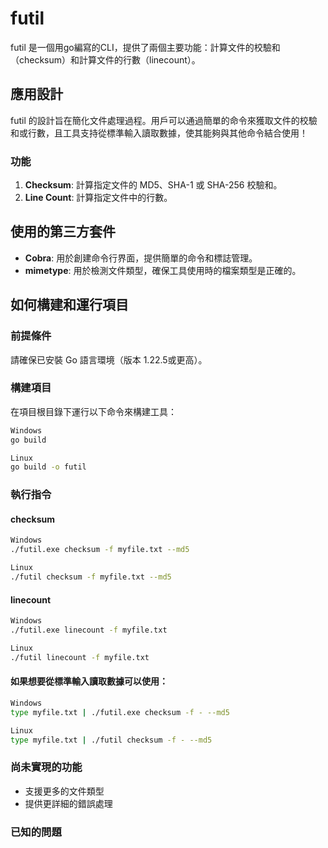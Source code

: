 # futil

futil 是一個用go編寫的CLI，提供了兩個主要功能：計算文件的校驗和（checksum）和計算文件的行數（linecount）。

## 應用設計

futil 的設計旨在簡化文件處理過程。用戶可以通過簡單的命令來獲取文件的校驗和或行數，且工具支持從標準輸入讀取數據，使其能夠與其他命令結合使用！

### 功能

1. **Checksum**: 計算指定文件的 MD5、SHA-1 或 SHA-256 校驗和。
2. **Line Count**: 計算指定文件中的行數。

## 使用的第三方套件

- **Cobra**: 用於創建命令行界面，提供簡單的命令和標誌管理。
- **mimetype**: 用於檢測文件類型，確保工具使用時的檔案類型是正確的。

## 如何構建和運行項目

### 前提條件

請確保已安裝 Go 語言環境（版本 1.22.5或更高）。

### 構建項目

在項目根目錄下運行以下命令來構建工具：
```bash
Windows
go build

Linux
go build -o futil
```
### 執行指令

#### checksum
```bash
Windows
./futil.exe checksum -f myfile.txt --md5

Linux
./futil checksum -f myfile.txt --md5
```
#### linecount
```bash
Windows
./futil.exe linecount -f myfile.txt

Linux
./futil linecount -f myfile.txt
```
#### 如果想要從標準輸入讀取數據可以使用：
```bash
Windows
type myfile.txt | ./futil.exe checksum -f - --md5

Linux
type myfile.txt | ./futil checksum -f - --md5
```

### 尚未實現的功能
- 支援更多的文件類型
- 提供更詳細的錯誤處理

### 已知的問題
